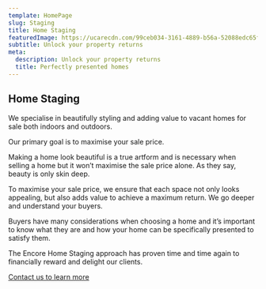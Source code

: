 ```yaml
---
template: HomePage
slug: Staging
title: Home Staging
featuredImage: https://ucarecdn.com/99ceb034-3161-4889-b56a-52088edc65f8/-/crop/1398x668/36,231/-/preview/-/enhance/50/
subtitle: Unlock your property returns
meta:
  description: Unlock your property returns
  title: Perfectly presented homes
---
```



  ## Home Staging


  We specialise in beautifully styling and adding value to vacant homes for sale both indoors and outdoors.  

  Our primary goal is to maximise your sale price.  

  Making a home look beautiful is a true artform and is necessary when selling a home but it won’t maximise the sale price alone. As they say, beauty is only skin deep.

  To maximise your sale price, we ensure that each space not only looks appealing, but also adds value to achieve a maximum return. We go deeper and understand your buyers.

  Buyers have many considerations when choosing a home and it’s important to know what they are and how your home can be specifically presented to satisfy them.  

  The Encore Home Staging approach has proven time and time again to financially reward and delight our clients.



  

  


  


  [Contact us to learn more](https://encorehomestaging.com.au/contact)





